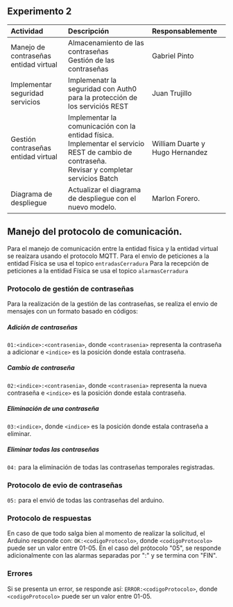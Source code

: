 ## Experimento 2
**Actividad**|**Descripción**|**Responsablemente**
:--|:--|:--
Manejo de contraseñas entidad virtual|Almacenamiento de las contraseñas <br>Gestión de las contraseñas|Gabriel Pinto
Implementar seguridad servicios| Implemenatr la seguridad con Auth0 para la protección de los serviciós REST|Juan Trujillo
Gestión contraseñas entidad virtual|Implementar la comunicación con la entidad física.<br>Implementar el servicio REST de cambio de contraseña.<br>Revisar y completar servicios Batch|William Duarte y Hugo Hernandez
Diagrama de despliegue|Actualizar el diagrama de despliegue con el nuevo modelo.|Marlon Forero.

## Manejo del protocolo de comunicación.

Para el manejo de comunicación entre la entidad física y la entidad virtual se reaizara usando el protocolo MQTT.
Para el envio de peticiones a la entidad Física se usa el topico ``` entradasCerradura ```
Para la recepción de peticiones a la entidad Física se usa el topico ``` alarmasCerradura ```

### Protocolo de gestión de contraseñas 

Para la realización de la gestión de las contraseñas, se realiza el envio de mensajes con un formato basado en códigos:

##### Adición de contraseñas 

``` 01:<indice>:<contrasenia> ```, donde ``` <contrasenia> ``` representa la contraseña a adicionar e ``` <indice> ``` es la posición donde estala contraseña.

##### Cambio de contraseña 

``` 02:<indice>:<contrasenia> ```, donde ``` <contrasenia> ``` representa la nueva contraseña e ``` <indice> ``` es la posición donde estala contraseña.

##### Eliminación de una contraseña

``` 03:<indice> ```, donde  ``` <indice> ``` es la posición donde estala contraseña a eliminar.

##### Eliminar todas las contraseñas

``` 04: ``` para la eliminación de todas las contraseñas temporales registradas.

### Protocolo de evio de contraseñas

``` 05: ```  para el envió de todas las contraseñas del arduino.

### Protocolo de respuestas

En caso de que todo salga bien al momento de realizar la solicitud, el Arduino responde con:
``` OK:<codigoProtocolo> ```, donde ``` <codigoProtocolo> ``` puede ser un valor entre 01-05.
En el caso del prótocolo "05", se responde adicionalmente con las alarmas separadas por ":" y se termina con "FIN".

### Errores

Si se presenta un error, se responde así:
``` ERROR:<codigoProtocolo> ```, donde ``` <codigoProtocolo> ``` puede ser un valor entre 01-05. 
